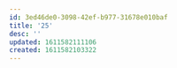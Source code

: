 ```yaml
---
id: 3ed46de0-3098-42ef-b977-31678e010baf
title: '25'
desc: ''
updated: 1611582111106
created: 1611582103322
---
```

